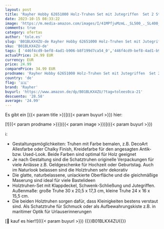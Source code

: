 ```yaml
---
layout: post
title: 'Rayher Hobby 62651000 Holz-Truhen Set mit Jutegriffen  Set 2 Stück  30 x 20 5 x 17 3 cm und 24 x 16 x 15 5 cm  naturbelassen  Schatztruhen  Schatzkisten'
date: 2023-10-15 08:33:22
image: 'https://m.media-amazon.com/images/I/41MPfjuMzmL._SL500_._SL400_.jpg'
comments: true
category: ofertas
author: 'tole.es'
slug: 'B01BLKX4ZU-de Rayher Hobby 62651000 Holz-Truhen Set mit Jutegriffen Set...'
sku: 'B01BLKX4ZU-de'
tags: [ '446f4cd9-bef8-4ad1-b906-b8f199d7ca54_0','446f4cd9-bef8-4ad1-b906-b8f199d7ca54_2801','Angebote aus dem Bereich Beleuchtung','Arborist Merchandising Root','Aufbewahrungskisten & -truhen','Basteln','Küche, Haushalt & Wohnen','Möbel','Schlafzimmermöbel','Self Service','Special Features Stores','Truhen','rayher','🇩🇪', ]
actualPrice: 24.99 EUR
currency: EUR
price: 24.99
comparePrice: 34.99 EUR
prodname: 'Rayher Hobby 62651000 Holz-Truhen Set mit Jutegriffen  Set 2 Stück  30 x 20 5 x 17 3 cm und 24 x 16 x 15 5 cm  naturbelassen  Schatztruhen  Schatzkisten'
country: 'de'
flag: '🇩🇪'
brand: 'Rayher'
buyurl: 'https://www.amazon.de/dp/B01BLKX4ZU/?tag=tolees0ca-21'
descuento: '28.58'
average: '24.99'
---
```


Es gibt ein [{{< param title >}}]({{< param buyurl >}}) hier:

[![{{< param prodname >}}]({{< param image >}})]({{< param buyurl >}})

ℹ️:

- Gestaltungsmöglichkeiten: Truhen mit Farbe bemalen, z.B. DecoArt Allesfarbe oder Chalky Finish, Kreidefarbe für den angesagten Antik- bzw. Used-Look. Beide Farben sind optimal für Holz geeignet
- Je nach Gestaltung sind die Schatztruhen originelle Verpackungen für viele Anlässe z.B. Geldgeschenke für Hochzeit oder Geburtstag. Auch im Naturlook belassen sind die Holztruhen sehr dekorativ
- Die glatte, naturbelassene, unlackierte Oberfläche und die gleichmäßige Maserung sind ideal für viele Bastelideen
- Holztruhen-Set mit Klappdeckel, Schwenk-Schließung und Jutegriffen. Außenmaße: große Truhe 30 x 20,5 x 17,3 cm, kleine Truhe 24 x 16 x 15,5 cm.
- Die beiden Holztruhen sorgen dafür, dass Kleinigkeiten bestens verstaut sind. Als Schatztruhe für Schmuck oder als Aufbewahrungskiste z.B. in maritimer Optik für Urlauserinnerungen

[🛒 kauf es hier!!]({{< param buyurl >}})
{{<world>}}B01BLKX4ZU{{</world>}}
